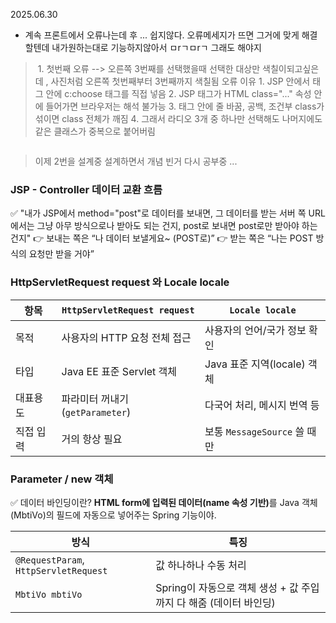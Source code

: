 <p>2025.06.30</p>
<ul>
<li>계속 프론트에서 오류나는데 후 ... 쉽지않다. 오류메세지가 뜨면 그거에 맞게 해결할텐데 내가원하는대로 기능하지않아서 ㅁrㄱㅁrㄱ 그래도 해야지 </li>
</ul>
<blockquote>
<p><img alt="" src="https://velog.velcdn.com/images/victoryone/post/6cb95e11-3c78-4498-996b-ea4cdc7e2bad/image.png" /> 1. 첫번째 오류  --&gt; 오른쪽 3번째를 선택했을때 선택한 대상만 색칠이되고싶은데 , 사진처럼 오른쪽 첫번째부터 3번째까지 색칠됨 
오류 이유 1. JSP 안에서 <label> 태그 안에 c:choose 태그를 직접 넣음 2. JSP 태그가 HTML class=&quot;...&quot; 속성 안에 들어가면 브라우저는 해석 불가능
3. 태그 안에 줄 바꿈, 공백, 조건부 class가 섞이면 class 전체가 깨짐
4. 그래서 라디오 3개 중 하나만 선택해도 나머지에도 같은 클래스가 중복으로 붙어버림</p>
</blockquote>
<p><img alt="" src="https://velog.velcdn.com/images/victoryone/post/e3e7b544-651f-4f8d-a968-47a06b745b51/image.png" /></p>
<blockquote>
<p>이제 2번을 설계중 
설계하면서 개념 빈거 다시 공부중 ... </p>
</blockquote>
<h3 id="jsp---controller--데이터-교환-흐름">JSP - Controller  데이터 교환 흐름</h3>
<p>✅ &quot;내가 JSP에서 method=&quot;post&quot;로 데이터를 보내면,
그 데이터를 받는 서버 쪽 URL에서는 그냥 아무 방식으로나 받아도 되는 건지,
post로 보내면 post로만 받아야 하는 건지&quot;
👉 보내는 쪽은 “나 데이터 보낼게요~ (POST로)”
👉 받는 쪽은 “나는 POST 방식의 요청만 받을 거야”</p>
<h3 id="httpservletrequest-request-와-locale-locale">HttpServletRequest request 와 Locale locale</h3>
<table>
<thead>
<tr>
<th>항목</th>
<th><code>HttpServletRequest request</code></th>
<th><code>Locale locale</code></th>
</tr>
</thead>
<tbody><tr>
<td>목적</td>
<td>사용자의 HTTP 요청 전체 접근</td>
<td>사용자의 언어/국가 정보 확인</td>
</tr>
<tr>
<td>타입</td>
<td>Java EE 표준 Servlet 객체</td>
<td>Java 표준 지역(locale) 객체</td>
</tr>
<tr>
<td>대표용도</td>
<td>파라미터 꺼내기 (<code>getParameter</code>)</td>
<td>다국어 처리, 메시지 번역 등</td>
</tr>
<tr>
<td>직접 입력</td>
<td>거의 항상 필요</td>
<td>보통 <code>MessageSource</code> 쓸 때만</td>
</tr>
</tbody></table>
<h3 id="parameter--new-객체">Parameter / new 객체</h3>
<p> ✅ 데이터 바인딩이란?
<strong>HTML form에 입력된 데이터(name 속성 기반)</strong>를
Java 객체(MbtiVo)의 필드에 자동으로 넣어주는 Spring 기능이야.</p>
<table>
<thead>
<tr>
<th>방식</th>
<th>특징</th>
</tr>
</thead>
<tbody><tr>
<td><code>@RequestParam</code>, <code>HttpServletRequest</code></td>
<td>값 하나하나 수동 처리</td>
</tr>
<tr>
<td><code>MbtiVo mbtiVo</code></td>
<td>Spring이 자동으로 객체 생성 + 값 주입까지 다 해줌 (데이터 바인딩)</td>
</tr>
</tbody></table>
